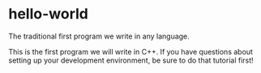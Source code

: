 # hello-world
The traditional first program we write in any language.

This is the first program we will write in C++. If you have questions about setting up your development environment, be sure to do that tutorial first!
